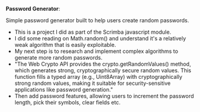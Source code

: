 **Password Generator**:

Simple password generator built to help users create random passwords. 

- This is a project I did as part of the Scrimba javascript module.
- I did some reading on Math.random() and understand it's a relatively weak algorithm that is easily exploitable.
- My next step is to research and implement complex algorithms to generate more random passwords.
-  "The Web Crypto API provides the crypto.getRandomValues() method, which generates strong, cryptographically secure random values. This function fills a typed array (e.g.,                   Uint8Array) with cryptographically strong random values, making it suitable for security-sensitive applications like password generation."
- Then add password features, allowing users to increment the password length, pick their symbols, clear fields etc.
